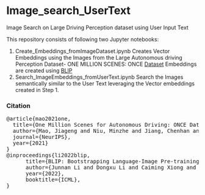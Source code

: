 # Image_search_UserText
Image Search on Large Driving Perception dataset using User Input Text

This repository consists of following two Jupyter notebooks: 

1. Create_Embeddings_fromImageDataset.ipynb
    Creates Vector Embeddings using the Images from the Large Autonomous driving Perception Dataset- ONE MILLION SCENES: ONCE [Dataset](https://once-for-auto-driving.github.io/index.html)
    Embeddings are created using [BLIP](https://github.com/salesforce/BLIP/blob/main/demo.ipynb)
3. Search_ImageEmbeddings_fromUserText.ipynb
     Search the Images semantically similar to the User Text leveraging the Vector embeddings created in Step 1.


### Citation
<pre>
@article{mao2021one,
  title={One Million Scenes for Autonomous Driving: ONCE Dataset},
  author={Mao, Jiageng and Niu, Minzhe and Jiang, Chenhan and Liang, Hanxue and Liang, Xiaodan and Li, Yamin and Ye, Chaoqiang and Zhang, Wei and Li, Zhenguo and Yu, Jie and others},
  journal={NeurIPS},
  year={2021}
}
@inproceedings{li2022blip,
      title={BLIP: Bootstrapping Language-Image Pre-training for Unified Vision-Language Understanding and Generation}, 
      author={Junnan Li and Dongxu Li and Caiming Xiong and Steven Hoi},
      year={2022},
      booktitle={ICML},
}<pre>
